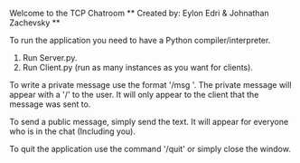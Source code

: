 Welcome to the TCP Chatroom
** Created by: Eylon Edri & Johnathan Zachevsky ** 

To run the application you need to have a Python compiler/interpreter.

1. Run Server.py.
2. Run Client.py (run as many instances as you want for clients).

To write a private message use the format '/msg <nickname> <text>'.
The private message will appear with a '/' to the user.
It will only appear to the client that the message was sent to.

To send a public message, simply send the text.
It will appear for everyone who is in the chat (Including you).

To quit the application use the command '/quit' or simply close the window.
